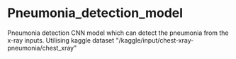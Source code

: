 # Pneumonia_detection_model

Pneumonia detection CNN model which can detect the pneumonia from the x-ray inputs. Utilising kaggle dataset
"/kaggle/input/chest-xray-pneumonia/chest_xray"

